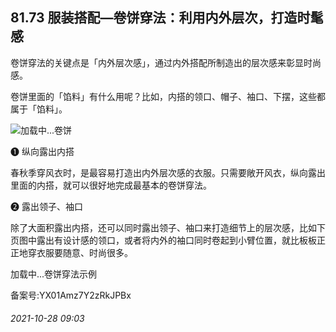 ## 81.73 服装搭配—卷饼穿法：利用内外层次，打造时髦感
卷饼穿法的关键点是「内外层次感」，通过内外搭配所制造出的层次感来彰显时尚感。



卷饼里面的「馅料」有什么用呢？比如，内搭的领口、帽子、袖口、下摆，这些都属于「馅料」。



![](https://pic4.zhimg.com/v2-1048f98f21f91dee51b44adfb7673127.webp)加载中...卷饼
 



❶
 纵向露出内搭
 



春秋季穿风衣时，是最容易打造出内外层次感的衣服。只需要敞开风衣，纵向露出里面的内搭，就可以很好地完成最基本的卷饼穿法。



❷
 露出领子、袖口
 



除了大面积露出内搭，还可以同时露出领子、袖口来打造细节上的层次感，比如下页图中露出有设计感的领口，或者将内外的袖口同时卷起到小臂位置，就比板板正正地穿衣服要随意、时尚很多。



![]()加载中...卷饼穿法示例
 



备案号:YX01Amz7Y2zRkJPBx


###### 2021-10-28 09:03

